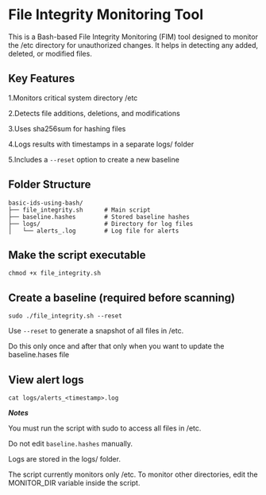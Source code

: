 # File Integrity Monitoring Tool 

This is a Bash-based File Integrity Monitoring (FIM) tool designed to monitor the /etc directory for unauthorized changes. It helps in detecting any added, deleted, or modified files.



## Key Features

1.Monitors critical system directory /etc

2.Detects file additions, deletions, and modifications

3.Uses sha256sum for hashing files

4.Logs results with timestamps in a separate logs/ folder

5.Includes a ```--reset``` option to create a new baseline



## Folder Structure
```
basic-ids-using-bash/
├── file_integrity.sh      # Main script
├── baseline.hashes        # Stored baseline hashes
├── logs/                  # Directory for log files
│   └── alerts_.log        # Log file for alerts

```
  

## Make the script executable
```
chmod +x file_integrity.sh
```


## Create a baseline (required before scanning)
```
sudo ./file_integrity.sh --reset
```

Use ```--reset``` to generate a snapshot of all files in /etc.

Do this only once and after that only when you want to update the baseline.hases file



## View alert logs
```
cat logs/alerts_<timestamp>.log
```


***Notes***

You must run the script with sudo to access all files in /etc.

Do not edit ```baseline.hashes``` manually.

Logs are stored in the logs/ folder.

The script currently monitors only /etc. To monitor other directories, edit the MONITOR_DIR variable inside the script.



